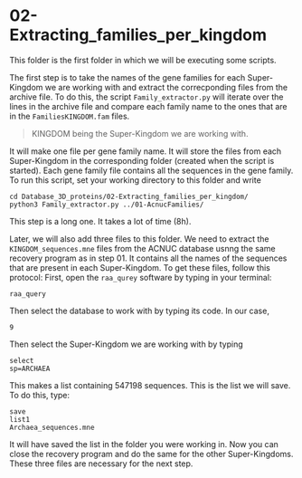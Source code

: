 # 02-Extracting_families_per_kingdom

This folder is the first folder in which we will be executing some scripts.

The first step is to take the names of the gene families for each Super-Kingdom we are working with and extract the correcponding files from the archive file.
To do this, the script `Family_extractor.py` will iterate over the lines in the archive file and compare each family name to the ones that are in the `FamiliesKINGDOM.fam` files.
> KINGDOM being the Super-Kingdom we are working with.

It will make one file per gene family name. It will store the files from each Super-Kingdom in the corresponding folder (created when the script is started).
Each gene family file contains all the sequences in the gene family.
To run this script, set your working directory to this folder and write
```
cd Database_3D_proteins/02-Extracting_families_per_kingdom/
python3 Family_extractor.py ../01-AcnucFamilies/
``` 
This step is a long one. It takes a lot of time (8h).



Later, we will also add three files to this folder. We need to extract the `KINGDOM_sequences.mne` files from the ACNUC database usnng the same recovery program as in step 01. It contains all the names of the sequences that are present in each Super-Kingdom.
To get these files, follow this protocol:
First, open the `raa_qurey` software by typing in your terminal:
```
raa_query
```
Then select the database to work with by typing its code. In our case,
```
9
```

Then select the Super-Kingdom we are working with by typing
```
select
sp=ARCHAEA
```
This makes a list containing 547198 sequences.
This is the list we will save. To do this, type:
```
save
list1
Archaea_sequences.mne
```
It will have saved the list in the folder you were working in. Now you can close the recovery program and do the same for the other Super-Kingdoms.
These three files are necessary for the next step.
